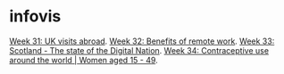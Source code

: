 # infovis
[Week 31: UK visits abroad](https://igrasso98.github.io/infovis/workovermonday/week31/). 
[Week 32: Benefits of remote work](https://igrasso98.github.io/infovis/workovermonday/week32/). 
[Week 33: Scotland - The state of the Digital Nation](https://igrasso98.github.io/infovis/workovermonday/week33/). 
[Week 34: Contraceptive use around the world | Women aged 15 - 49](https://igrasso98.github.io/infovis/workovermonday/week34/). 
